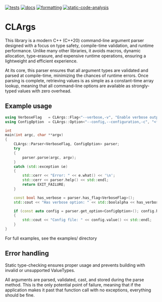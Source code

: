 [![tests](https://github.com/rubensorensen/clargs/actions/workflows/tests.yml/badge.svg)](https://github.com/rubensorensen/clargs/actions/workflows/tests.yml)
[![docs](https://github.com/rubensorensen/clargs/actions/workflows/docs.yml/badge.svg)](https://github.com/rubensorensen/clargs/actions/workflows/docs.yml)
[![formatting](https://github.com/rsore/clargs/actions/workflows/clang-format.yml/badge.svg)](https://github.com/rsore/clargs/actions/workflows/clang-format.yml)
[![static-code-analysis](https://github.com/rsore/clargs/actions/workflows/clang-tidy-analysis.yml/badge.svg)](https://github.com/rsore/clargs/actions/workflows/clang-tidy-analysis.yml)

# CLArgs

This library is a modern C++ (C++20) command-line argument parser designed with a focus on type safety, compile-time validation, and runtime performance. Unlike many other libraries, it avoids macros, dynamic allocation, type-erasure, and expensive runtime operations, ensuring a lightweight and efficient experience.

At its core, this parser ensures that all argument types are validated and parsed at compile-time, minimizing the chances of runtime errors. Once parsing is complete, retrieving values is as simple as a constant-time array lookup, meaning that all command-line options are available as strongly-typed values with zero overhead.

## Example usage

```cpp
using VerboseFlag   = CLArgs::Flag<"--verbose,-v", "Enable verbose output">;
using ConfigOption  = CLArgs::Option<"--config,--configuration,-c", "<filepath>", "Specify config file", std::filesystem::path>;

int
main(int argc, char **argv)
{
    CLArgs::Parser<VerboseFlag, ConfigOption> parser;
    try
    {
        parser.parse(argc, argv);
    }
    catch (std::exception &e)
    {
        std::cerr << "Error: " << e.what() << '\n';
        std::cerr << parser.help() << std::endl;
        return EXIT_FAILURE;
    }

    const bool has_verbose = parser.has_flag<VerboseFlag>();
    std::cout << "Has verbose option: " << std::boolalpha << has_verbose << "\n";

    if (const auto config = parser.get_option<ConfigOption>(); config.has_value())
    {
        std::cout << "Config file: " << config.value() << std::endl;
    }
}
```

For full examples, see the examples/ directory

## Error handling
Static type-checking ensures proper usage and prevents building with invalid or unsupported ValueTypes.

All arguments are parsed, validated, cast, and stored during the parse method. This is the only potential point of failure, meaning that if the application makes it past that function call with no exceptions, everything should be fine.

